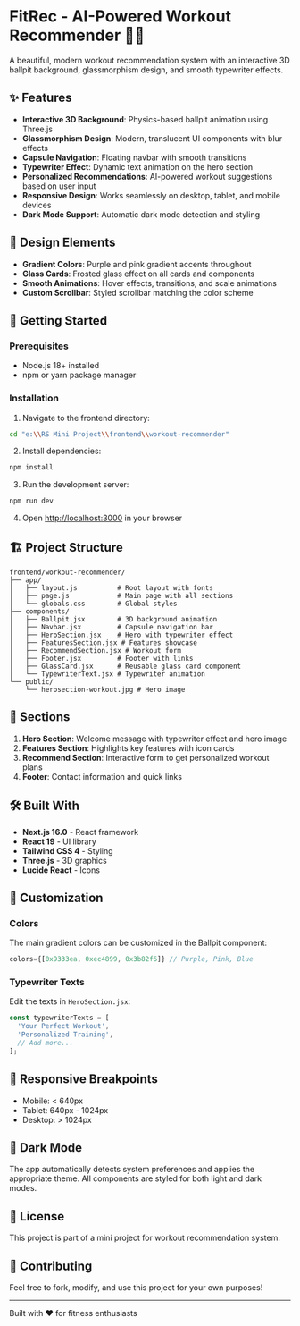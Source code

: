 # FitRec - AI-Powered Workout Recommender 🏋️‍♀️

A beautiful, modern workout recommendation system with an interactive 3D ballpit background, glassmorphism design, and smooth typewriter effects.

## ✨ Features

- **Interactive 3D Background**: Physics-based ballpit animation using Three.js
- **Glassmorphism Design**: Modern, translucent UI components with blur effects
- **Capsule Navigation**: Floating navbar with smooth transitions
- **Typewriter Effect**: Dynamic text animation on the hero section
- **Personalized Recommendations**: AI-powered workout suggestions based on user input
- **Responsive Design**: Works seamlessly on desktop, tablet, and mobile devices
- **Dark Mode Support**: Automatic dark mode detection and styling

## 🎨 Design Elements

- **Gradient Colors**: Purple and pink gradient accents throughout
- **Glass Cards**: Frosted glass effect on all cards and components
- **Smooth Animations**: Hover effects, transitions, and scale animations
- **Custom Scrollbar**: Styled scrollbar matching the color scheme

## 🚀 Getting Started

### Prerequisites

- Node.js 18+ installed
- npm or yarn package manager

### Installation

1. Navigate to the frontend directory:
```bash
cd "e:\\RS Mini Project\\frontend\\workout-recommender"
```

2. Install dependencies:
```bash
npm install
```

3. Run the development server:
```bash
npm run dev
```

4. Open [http://localhost:3000](http://localhost:3000) in your browser

## 🏗️ Project Structure

```
frontend/workout-recommender/
├── app/
│   ├── layout.js          # Root layout with fonts
│   ├── page.js            # Main page with all sections
│   └── globals.css        # Global styles
├── components/
│   ├── Ballpit.jsx        # 3D background animation
│   ├── Navbar.jsx         # Capsule navigation bar
│   ├── HeroSection.jsx    # Hero with typewriter effect
│   ├── FeaturesSection.jsx # Features showcase
│   ├── RecommendSection.jsx # Workout form
│   ├── Footer.jsx         # Footer with links
│   ├── GlassCard.jsx      # Reusable glass card component
│   └── TypewriterText.jsx # Typewriter animation
└── public/
    └── herosection-workout.jpg # Hero image
```

## 🎯 Sections

1. **Hero Section**: Welcome message with typewriter effect and hero image
2. **Features Section**: Highlights key features with icon cards
3. **Recommend Section**: Interactive form to get personalized workout plans
4. **Footer**: Contact information and quick links

## 🛠️ Built With

- **Next.js 16.0** - React framework
- **React 19** - UI library
- **Tailwind CSS 4** - Styling
- **Three.js** - 3D graphics
- **Lucide React** - Icons

## 🎨 Customization

### Colors

The main gradient colors can be customized in the Ballpit component:
```javascript
colors={[0x9333ea, 0xec4899, 0x3b82f6]} // Purple, Pink, Blue
```

### Typewriter Texts

Edit the texts in `HeroSection.jsx`:
```javascript
const typewriterTexts = [
  'Your Perfect Workout',
  'Personalized Training',
  // Add more...
];
```

## 📱 Responsive Breakpoints

- Mobile: < 640px
- Tablet: 640px - 1024px
- Desktop: > 1024px

## 🌙 Dark Mode

The app automatically detects system preferences and applies the appropriate theme. All components are styled for both light and dark modes.

## 📄 License

This project is part of a mini project for workout recommendation system.

## 🤝 Contributing

Feel free to fork, modify, and use this project for your own purposes!

---

Built with ❤️ for fitness enthusiasts
